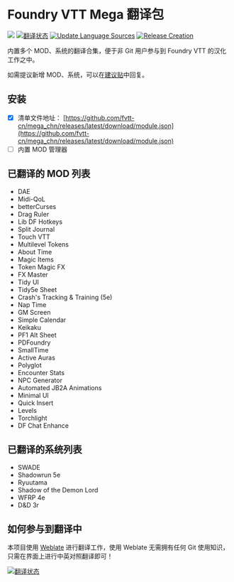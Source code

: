 # Foundry VTT Mega 翻译包
![](https://img.shields.io/badge/Foundry-v0.8.6-informational) <a href="https://weblate.dickytwister.org/engage/mega_chn/zh_Hans/"><img src="https://weblate.dickytwister.org/widgets/mega_chn/zh_Hans/svg-badge.svg" alt="翻译状态" /></a> [![Update Language Sources](https://github.com/fvtt-cn/mega_chn/actions/workflows/update.yml/badge.svg)](https://github.com/fvtt-cn/mega_chn/actions/workflows/update.yml) [![Release Creation](https://github.com/fvtt-cn/mega_chn/actions/workflows/merge.yml/badge.svg)](https://github.com/fvtt-cn/mega_chn/actions/workflows/merge.yml)

内置多个 MOD、系统的翻译合集，便于非 Git 用户参与到 Foundry VTT 的汉化工作之中。

如需提议新增 MOD、系统，可以在[建议贴](https://github.com/fvtt-cn/mega_chn/discussions/4)中回复。

## 安装
- [x] 清单文件地址： [https://github.com/fvtt-cn/mega_chn/releases/latest/download/module.json](https://github.com/fvtt-cn/mega_chn/releases/latest/download/module.json)
- [ ] 内置 MOD 管理器 

## 已翻译的 MOD 列表
- DAE
- Midi-QoL
- betterCurses
- Drag Ruler
- Lib DF Hotkeys
- Split Journal
- Touch VTT
- Multilevel Tokens
- About Time
- Magic Items
- Token Magic FX
- FX Master
- Tidy UI
- Tidy5e Sheet
- Crash's Tracking & Training (5e)
- Nap Time
- GM Screen
- Simple Calendar
- Keikaku
- PF1 Alt Sheet
- PDFoundry
- SmallTime
- Active Auras
- Polyglot
- Encounter Stats
- NPC Generator
- Automated JB2A Animations
- Minimal UI
- Quick Insert
- Levels
- Torchlight
- DF Chat Enhance

## 已翻译的系统列表
- SWADE
- Shadowrun 5e
- Ryuutama
- Shadow of the Demon Lord
- WFRP 4e
- D&D 3r

## 如何参与到翻译中
本项目使用 [Weblate](https://hosted.weblate.org/) 进行翻译工作，使用 Weblate 无需拥有任何 Git 使用知识，只需在界面上进行中英对照翻译即可！

<a href="https://weblate.dickytwister.org/engage/mega_chn/">
<img src="https://weblate.dickytwister.org/widgets/mega_chn/-/open-graph.png" alt="翻译状态" />
</a>
